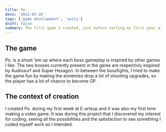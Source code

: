 ```yaml
---
title: Po.
date: '2022-03-26'
tags: ['game development', 'unity']
draft: false
summary: The first game I created, just before sarting my first year at E-artsup.
---
```


## The game

Po. is a shoot 'em up where each boss gameplay is inspired by other games I like. The two bosses currently present in the game are respectivly inspired by Audiosurf and Super Hexagon. In between the bossfights, I tried to make the game fun by making the ennemies drop a lot of shooting upgrades, so the player has a lot of chance to become OP.

## The context of creation

I created Po. during my first week at E-artsup and it was also my first time making a video game. It was during this project that I discovered my interest for coding, seeing all the possibilities and the satisfaction to see something I coded myself work as I intended.
